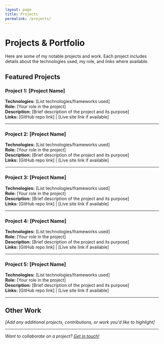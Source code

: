 ```yaml
---
layout: page
title: Projects
permalink: /projects/
---
```


# Projects & Portfolio

Here are some of my notable projects and work. Each project includes details about the technologies used, my role, and links where available.

## Featured Projects

### Project 1: [Project Name]
**Technologies:** [List technologies/frameworks used]  
**Role:** [Your role in the project]  
**Description:** [Brief description of the project and its purpose]  
**Links:** [GitHub repo link] | [Live site link if available]

---

### Project 2: [Project Name]
**Technologies:** [List technologies/frameworks used]  
**Role:** [Your role in the project]  
**Description:** [Brief description of the project and its purpose]  
**Links:** [GitHub repo link] | [Live site link if available]

---

### Project 3: [Project Name]
**Technologies:** [List technologies/frameworks used]  
**Role:** [Your role in the project]  
**Description:** [Brief description of the project and its purpose]  
**Links:** [GitHub repo link] | [Live site link if available]

---

### Project 4: [Project Name]
**Technologies:** [List technologies/frameworks used]  
**Role:** [Your role in the project]  
**Description:** [Brief description of the project and its purpose]  
**Links:** [GitHub repo link] | [Live site link if available]

---

### Project 5: [Project Name]
**Technologies:** [List technologies/frameworks used]  
**Role:** [Your role in the project]  
**Description:** [Brief description of the project and its purpose]  
**Links:** [GitHub repo link] | [Live site link if available]

---

## Other Work

*[Add any additional projects, contributions, or work you'd like to highlight]*

---

*Want to collaborate on a project? [Get in touch!](/contact/)*
